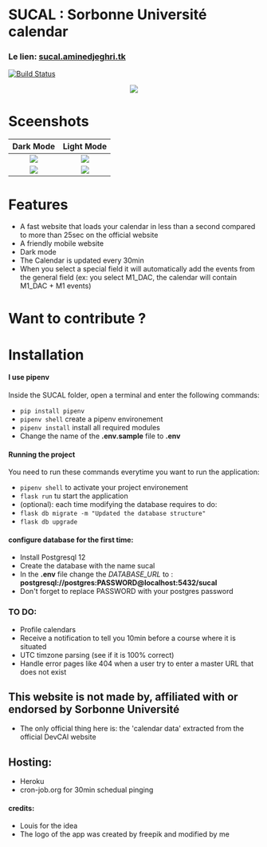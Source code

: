 # SUCAL : Sorbonne Université calendar
### Le lien: [sucal.aminedjeghri.tk](http://sucal.aminedjeghri.tk/)

[![Build Status](https://travis-ci.com/AmineDjeghri/SUCAL.svg?branch=master)](https://travis-ci.com/AmineDjeghri/SUCAL)
<p align="center">
  <img src="images/sucal_logo_500.png">
</p>

# Sceenshots
Dark Mode          |  Light Mode
:-------------------------:|:-------------------------:
<img src="images/sucal2.png">  |  <img src="images/sucal4.png">
<img src="images/sucal1.png">  |  <img src="images/sucal3.png">

# Features
- A fast website that loads your calendar in less than a second compared to more than 25sec on the official website
- A friendly mobile website
- Dark mode
- The Calendar is updated every 30min
- When you select a special field it will automatically add the events from the general field (ex: you select M1_DAC, the calendar will contain M1_DAC + M1 events)

# Want to contribute ?

# Installation
#### I use pipenv
Inside the SUCAL folder, open a terminal and enter the following commands:
- `pip install pipenv`
- `pipenv shell` create a pipenv environement 
- `pipenv install` install all required modules
- Change the name of the **.env.sample** file to **.env**  

#### Running the project
You need to run these commands everytime you want to run the application:
- `pipenv shell` to activate your project environement
- `flask run` tu start the application
- (optional): each time modifying the database requires to do:
- `flask db migrate -m "Updated the database structure"`
- `flask db upgrade`
  
#### configure database for the first time:
- Install Postgresql 12
- Create the database with the name sucal
- In the **.env** file change the *DATABASE_URL* to : **postgresql://postgres:PASSWORD@localhost:5432/sucal** 
- Don't forget to replace PASSWORD with your postgres password

### TO DO:
- Profile calendars
- Receive a notification to tell you 10min before a course where it is situated
- UTC timzone parsing (see if it is 100% correct)
- Handle error pages like 404 when a user try to enter a master URL that does not exist

## This website is not made by, affiliated with or endorsed by Sorbonne Université
- The only official thing here is:  the 'calendar data' extracted from the official  DevCAl  website

## Hosting:
- Heroku
- cron-job.org for 30min schedual pinging 

#### credits:
- Louis for the idea
- The logo of the app was created by freepik and modified by me
